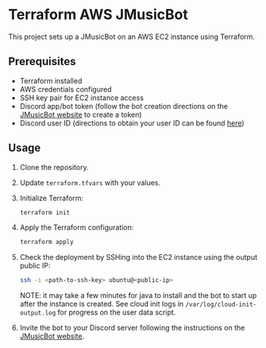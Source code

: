 # Terraform AWS JMusicBot

This project sets up a JMusicBot on an AWS EC2 instance using Terraform.

## Prerequisites

- Terraform installed
- AWS credentials configured
- SSH key pair for EC2 instance access
- Discord app/bot token (follow the bot creation directions on the [JMusicBot website](https://jmusicbot.com/) to create a token)
- Discord user ID (directions to obtain your user ID can be found [here](https://jmusicbot.com/finding-your-user-id/))

## Usage

1. Clone the repository.
2. Update `terraform.tfvars` with your values.
3. Initialize Terraform:

   ```sh
   terraform init
    ```
4. Apply the Terraform configuration:

   ```sh
   terraform apply
    ```
5. Check the deployment by SSHing into the EC2 instance using the output public IP:

   ```sh
   ssh -i <path-to-ssh-key> ubuntu@<public-ip>
   ```
   NOTE: it may take a few minutes for java to install and the bot to start up after the instance is created. See cloud init logs in `/var/log/cloud-init-output.log` for progress on the user data script.
6. Invite the bot to your Discord server following the instructions on the [JMusicBot website](https://jmusicbot.com/).